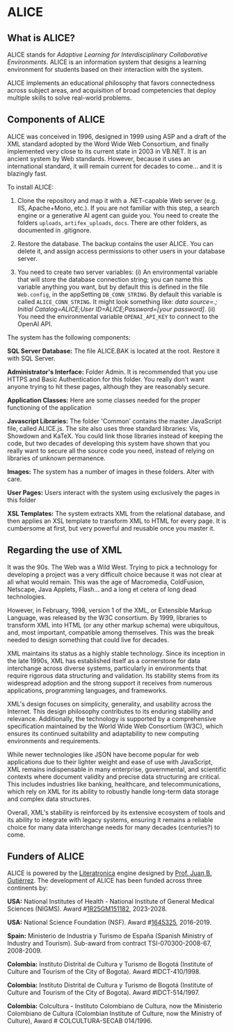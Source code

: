 # ALICE


## What is ALICE?


ALICE stands for *Adaptive Learning for Interdisciplinary Collaborative Environments*. ALICE is an information system that designs a learning environment for students based on their interaction with the system.


ALICE implements an educational philosophy that favors connectedness across subject areas, and acquisition of broad competencies that deploy multiple skills to solve real-world problems.


## Components of ALICE


ALICE was conceived in 1996, designed in 1999 using ASP and a draft of the XML standard adopted by the Word Wide Web Consortium, and finally implemented very close to its current state in 2003 in VB.NET. It is an ancient system by Web standards. However, because it uses an international standard, it will remain current for decades to come... and it is blazingly fast.  

To install ALICE: 

1. Clone the repository and map it with a .NET-capable Web server (e.g. IIS, Apache+Mono, etc.). If you are not familiar with this step, a search engine or a generative AI agent can guide you. You need to create the folders `uploads`, `artifex_uploads`, `docs`. There are other folders, as documented in .gitignore.


2. Restore the database. The backup contains the user ALICE. You can delete it, and assign access permissions to other users in your database server.


3. You need to create two server variables: (i) An environmental variable that will store the database connection string; you can name this variable anything you want, but by default this is defined in the file `Web.config`, in the appSetting `DB_CONN_STRING`. By default this variable is called `ALICE_CONN_STRING`. It might look something like: *data source=.; Initial Catalog=ALICE;User ID=ALICE;Password=[your password]*. (ii) You need the environmental variable `OPENAI_API_KEY` to connect to the OpenAI API.


The system has the following components:


**SQL Server Database:** The file ALICE.BAK is located at the root. Restore it with SQL Server. 


**Administrator's Interface:**  Folder Admin. It is recommended that you use HTTPS and Basic Authentication for this folder. You really don't want anyone trying to hit these pages, although they are reasonably secure.


**Application Classes:**  Here are some classes needed for the proper functioning of the application


**Javascript Libraries:**  The folder 'Common' contains the master JavaScript file, called ALICE.js. The site also uses three standard libraries: Vis, Showdown and KaTeX. You could link those libraries instead of keeping the code, but two decades of developing this system have shown that you really want to secure all the source code you need, instead of relying on libraries of unknown permanence.  


**Images:** The system has a number of images in these folders. Alter with care.


**User Pages:** Users interact with the system using exclusively the pages in this folder


**XSL Templates:**  The system extracts XML from the relational database, and then applies an XSL template to transform XML to HTML for every page. It is cumbersome at first, but very powerful and reusable once you master it.


## Regarding the use of XML


It was the 90s. The Web was a Wild West. Trying to pick a technology for developing a project was a very difficult choice because it was not clear at all what would remain. This was the age of Macromedia, ColdFusion, Netscape, Java Applets, Flash... and a long et cetera of long dead technologies.


However, in February, 1998, version 1 of the XML, or Extensible Markup Language, was released by the W3C consortium. By 1999, libraries to transform XML into HTML (or any other markup schema) were ubiquitous, and, most important, compatible  among themselves. This was the break needed to design something that could live for decades.  


XML maintains its status as a highly stable technology. Since its inception in the late 1990s, XML has established itself as a cornerstone for data interchange across diverse systems, particularly in environments that require rigorous data structuring and validation. Its stability stems from its widespread adoption and the strong support it receives from numerous applications, programming languages, and frameworks.


XML's design focuses on simplicity, generality, and usability across the Internet. This design philosophy contributes to its enduring stability and relevance. Additionally, the technology is supported by a comprehensive specification maintained by the World Wide Web Consortium (W3C), which ensures its continued suitability and adaptability to new computing environments and requirements.


While newer technologies like JSON have become popular for web applications due to their lighter weight and ease of use with JavaScript, XML remains indispensable in many enterprise, governmental, and scientific contexts where document validity and precise data structuring are critical. This includes industries like banking, healthcare, and telecommunications, which rely on XML for its ability to robustly handle long-term data storage and complex data structures.


Overall, XML's stability is reinforced by its extensive ecosystem of tools and its ability to integrate with legacy systems, ensuring it remains a reliable choice for many data interchange needs for many decades (centuries?) to come.

## Funders of ALICE

ALICE is powered by the [Literatronica](https://en.wikipedia.org/wiki/Literatronica) engine designed by [Prof. Juan B. Gutiérrez](https://biomathematicus.me/).  The development of ALICE has been funded across three continents by: 

**USA:** National Institutes of Health - National Institute of General Medical Sciences (NIGMS). Award #[1R25GM151182](https://reporter.nih.gov/project-details/10723223), 2023-2028.

**USA:** National Science Foundation (NSF). Award #[1645325](https://nsf.gov/awardsearch/showAward?AWD_ID=1645325&HistoricalAwards=false), 2016-2019.

**Spain:** Ministerio de Industria y Turismo de España (Spanish Ministry of Industry and Tourism). Sub-award from contract TSI-070300-2008-67, 2008-2009.

**Colombia:** Instituto Distrital de Cultura y Turismo de Bogotá (Institute of Culture and Tourism of the City of Bogota). Award #IDCT-410/1998.

**Colombia:** Instituto Distrital de Cultura y Turismo de Bogotá (Institute of Culture and Tourism of the City of Bogota). Award #IDCT-514/1997.

**Colombia:** Colcultura - Instituto Colombiano de Cultura, now the Ministerio Colombiano de Cultura (Colombian Institute of Culture, now the Ministry of Culture), Award # COLCULTURA-SECAB 014/1996.

